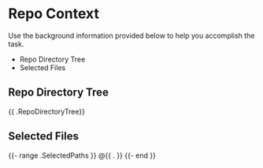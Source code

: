 # Repo Context

Use the background information provided below to help you accomplish the task.

- Repo Directory Tree
- Selected Files

## Repo Directory Tree

{{ .RepoDirectoryTree}}

## Selected Files

{{- range .SelectedPaths }}
@{{ . }}
{{- end }}
